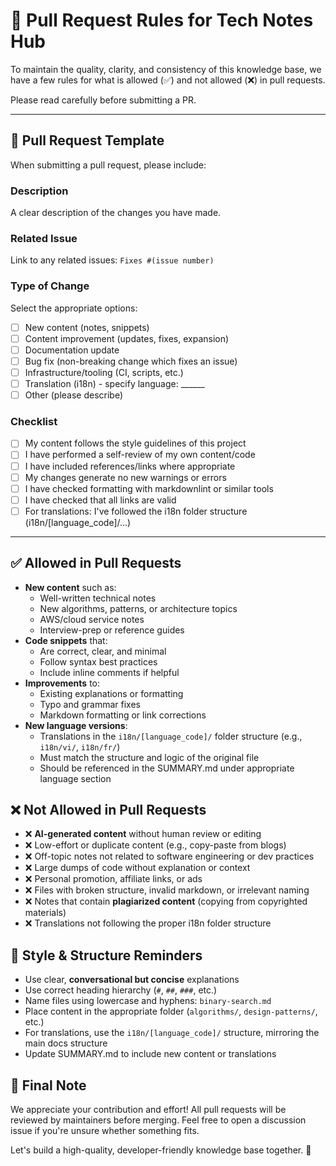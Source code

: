 # 📏 Pull Request Rules for Tech Notes Hub

To maintain the quality, clarity, and consistency of this knowledge base, we have a few rules for what is allowed (✅) and not allowed (❌) in pull requests.

Please read carefully before submitting a PR.

---

## 📝 Pull Request Template

When submitting a pull request, please include:

### Description
A clear description of the changes you have made.

### Related Issue
Link to any related issues: `Fixes #(issue number)`

### Type of Change
Select the appropriate options:
- [ ] New content (notes, snippets)
- [ ] Content improvement (updates, fixes, expansion)
- [ ] Documentation update
- [ ] Bug fix (non-breaking change which fixes an issue)
- [ ] Infrastructure/tooling (CI, scripts, etc.)
- [ ] Translation (i18n) - specify language: ______
- [ ] Other (please describe)

### Checklist
- [ ] My content follows the style guidelines of this project
- [ ] I have performed a self-review of my own content/code
- [ ] I have included references/links where appropriate
- [ ] My changes generate no new warnings or errors
- [ ] I have checked formatting with markdownlint or similar tools
- [ ] I have checked that all links are valid
- [ ] For translations: I've followed the i18n folder structure (i18n/[language_code]/...)

---

## ✅ Allowed in Pull Requests

- **New content** such as:
  - Well-written technical notes
  - New algorithms, patterns, or architecture topics
  - AWS/cloud service notes
  - Interview-prep or reference guides
- **Code snippets** that:
  - Are correct, clear, and minimal
  - Follow syntax best practices
  - Include inline comments if helpful
- **Improvements** to:
  - Existing explanations or formatting
  - Typo and grammar fixes
  - Markdown formatting or link corrections
- **New language versions**:
  - Translations in the `i18n/[language_code]/` folder structure (e.g., `i18n/vi/`, `i18n/fr/`)
  - Must match the structure and logic of the original file
  - Should be referenced in the SUMMARY.md under appropriate language section

## ❌ Not Allowed in Pull Requests

- ❌ **AI-generated content** without human review or editing
- ❌ Low-effort or duplicate content (e.g., copy-paste from blogs)
- ❌ Off-topic notes not related to software engineering or dev practices
- ❌ Large dumps of code without explanation or context
- ❌ Personal promotion, affiliate links, or ads
- ❌ Files with broken structure, invalid markdown, or irrelevant naming
- ❌ Notes that contain **plagiarized content** (copying from copyrighted materials)
- ❌ Translations not following the proper i18n folder structure

## 🔖 Style & Structure Reminders

- Use clear, **conversational but concise** explanations
- Use correct heading hierarchy (`#`, `##`, `###`, etc.)
- Name files using lowercase and hyphens: `binary-search.md`
- Place content in the appropriate folder (`algorithms/`, `design-patterns/`, etc.)
- For translations, use the `i18n/[language_code]/` structure, mirroring the main docs structure
- Update SUMMARY.md to include new content or translations

## 📢 Final Note

We appreciate your contribution and effort!
All pull requests will be reviewed by maintainers before merging.
Feel free to open a discussion issue if you're unsure whether something fits.

Let's build a high-quality, developer-friendly knowledge base together. 🚀
